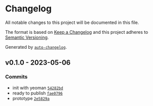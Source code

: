 # Changelog

All notable changes to this project will be documented in this file.

The format is based on [Keep a Changelog](https://keepachangelog.com/en/1.0.0/)
and this project adheres to [Semantic Versioning](https://semver.org/spec/v2.0.0.html).

Generated by [`auto-changelog`](https://github.com/CookPete/auto-changelog).

## v0.1.0 - 2023-05-06

### Commits

- init with yeoman [`54282bd`](https://github.com/sh-cho/vscode-fluent-bit/commit/54282bd23b33cdf86e7b098fab9075b8b76deb34)
- ready to publish [`fae0796`](https://github.com/sh-cho/vscode-fluent-bit/commit/fae079681dc1e8f4513a57102ccefaa20d640673)
- prototype [`2e5829a`](https://github.com/sh-cho/vscode-fluent-bit/commit/2e5829aa0e807900999a7e7b562b0942166af148)
